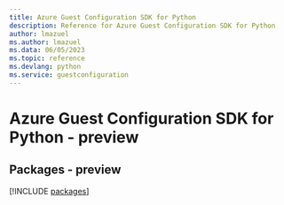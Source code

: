 ```yaml
---
title: Azure Guest Configuration SDK for Python
description: Reference for Azure Guest Configuration SDK for Python
author: lmazuel
ms.author: lmazuel
ms.data: 06/05/2023
ms.topic: reference
ms.devlang: python
ms.service: guestconfiguration
---
```

# Azure Guest Configuration SDK for Python - preview
## Packages - preview
[!INCLUDE [packages](guest-configuration-index.md)]
